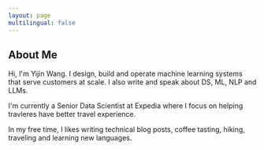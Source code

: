 ```yaml
---
layout: page
multilingual: false
---
```


## About Me
Hi, I'm Yijin Wang. I design, build and operate machine learning systems that serve customers at scale. I also write and speak about DS, ML, NLP and LLMs.

I'm currently a Senior Data Scientist at Expedia where I focus on helping travleres have better travel experience.

In my free time, I likes writing technical blog posts, coffee tasting, hiking, traveling and learning new languages.


